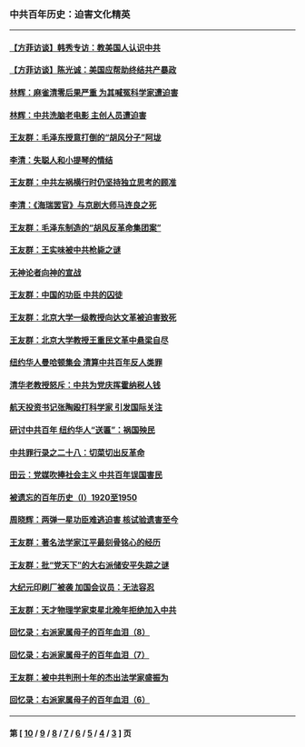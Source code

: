 ### 中共百年历史：迫害文化精英
---
#### [【方菲访谈】韩秀专访：教美国人认识中共](../../pages/nf1176111/n13821310.md?01110430) 
#### [【方菲访谈】陈光诚：美国应帮助终结共产暴政](../../pages/nf1176111/n13759521.md?01110430) 
#### [林辉：麻雀清零后果严重 为其喊冤科学家遭迫害](../../pages/nf1176111/n13746900.md?01110430) 
#### [林辉：中共洗脑老电影 主创人员遭迫害](../../pages/nf1176111/n13699437.md?01110430) 
#### [王友群：毛泽东授意打倒的“胡风分子”阿垅](../../pages/nf1176111/n13592541.md?01110430) 
#### [李清：失聪人和小提琴的情结](../../pages/nf1176111/n13459280.md?01110430) 
#### [王友群：中共左祸横行时仍坚持独立思考的顾准](../../pages/nf1176111/n13444722.md?01110430) 
#### [李清：《海瑞罢官》与京剧大师马连良之死](../../pages/nf1176111/n13412316.md?01110430) 
#### [王友群：毛泽东制造的“胡风反革命集团案”](../../pages/nf1176111/n13324909.md?01110430) 
#### [王友群：王实味被中共枪毙之谜](../../pages/nf1176111/n13307502.md?01110430) 
#### [无神论者向神的宣战](../../pages/nf1176111/n13281535.md?01110430) 
#### [王友群：中国的功臣 中共的囚徒](../../pages/nf1176111/n13291790.md?01110430) 
#### [王友群：北京大学一级教授向达文革被迫害致死](../../pages/nf1176111/n13150966.md?01110430) 
#### [王友群：北京大学教授王重民文革中悬梁自尽](../../pages/nf1176111/n13084645.md?01110430) 
#### [纽约华人曼哈顿集会 清算中共百年反人类罪](../../pages/nf1176111/n13084157.md?01110430) 
#### [清华老教授怒斥：中共为党庆挥霍纳税人钱](../../pages/nf1176111/n13071430.md?01110430) 
#### [航天投资书记张陶殴打科学家 引发国际关注](../../pages/nf1176111/n13069132.md?01110430) 
#### [研讨中共百年 纽约华人“送匾”：祸国殃民](../../pages/nf1176111/n13057367.md?01110430) 
#### [中共罪行录之二十八：切菜切出反革命](../../pages/nf1176111/n13030600.md?01110430) 
#### [田云：党媒吹捧社会主义 中共百年误国害民](../../pages/nf1176111/n13006682.md?01110430) 
#### [被遗忘的百年历史（I）1920至1950](../../pages/nf1176111/n12986411.md?01110430) 
#### [周晓辉：两弹一星功臣难逃迫害 核试验遗害至今](../../pages/nf1176111/n12974997.md?01110430) 
#### [王友群：著名法学家江平最刻骨铭心的经历](../../pages/nf1176111/n12970787.md?01110430) 
#### [王友群：批“党天下”的大右派储安平失踪之谜](../../pages/nf1176111/n12954229.md?01110430) 
#### [大纪元印刷厂被袭 加国会议员：无法容忍](../../pages/nf1176111/n12883028.md?01110430) 
#### [王友群：天才物理学家束星北晚年拒绝加入中共](../../pages/nf1176111/n12792913.md?01110430) 
#### [回忆录：右派家属母子的百年血泪（8）](../../pages/nf1176111/n12706196.md?01110430) 
#### [回忆录：右派家属母子的百年血泪（7）](../../pages/nf1176111/n12706191.md?01110430) 
#### [王友群：被中共判刑十年的杰出法学家盛振为](../../pages/nf1176111/n12706141.md?01110430) 
#### [回忆录：右派家属母子的百年血泪（6）](../../pages/nf1176111/n12698863.md?01110430) 

---
#### 第 [ [10](./10.md?01110430) / [9](./9.md?01110430) / [8](./8.md?01110430) / [7](./7.md?01110430) / [6](./6.md?01110430) / [5](./5.md?01110430) / [4](./4.md?01110430) / [3](./3.md?01110430) ] 页
